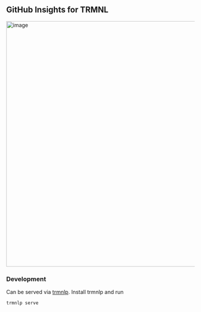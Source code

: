 ## GitHub Insights for TRMNL

<img width="976" height="656" alt="image" src="https://github.com/user-attachments/assets/615fe133-0efd-48df-90c6-614f8b8724cb" />

### Development
Can be served via [trmnlp](https://github.com/usetrmnl/trmnlp). Install trmnlp and run
```
trmnlp serve
```
